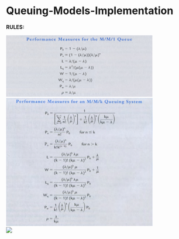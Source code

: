 # Queuing-Models-Implementation

<strong>RULES:

<img src="https://github.com/nourhan031/Queuing-Models-Implementation/blob/main/mm1_rules.jpeg" width="400" > 
<br>
<img src="https://github.com/nourhan031/Queuing-Models-Implementation/blob/main/mmk_rules.jpeg" width="400" > 
<br>
<img src="https://github.com/nourhan031/Queuing-Models-Implementation/blob/main/mm1m_rules.jpeg" width="400" > 

